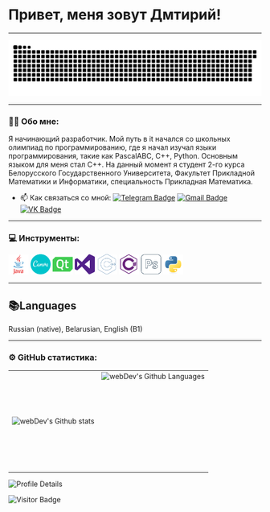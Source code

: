 # Привет, меня зовут Дмтирий!

---

![snake gif](https://github.com/AlexHunter15/AlexHunter15/blob/output/github-contribution-grid-snake-dark.svg)

---

### :man_technologist: Обо мне:

Я начинающий разработчик. Мой путь в it начался со школьных олимпиад по программированию, где я начал изучал языки программирования, такие как PascalABC, C++, Python. Основным языком для меня стал C++. На данный момент я студент 2-го курса Белорусского Государственного Университета, Факультет Прикладной Математики и Информатики, специальность Прикладная Математика.

- :mailbox: Как связаться со мной: [![Telegram Badge](https://img.shields.io/badge/-DimaKukula-blue?style=flat&logo=Telegram&logoColor=white)](https://t.me/kukulaDima) [![Gmail Badge](https://img.shields.io/badge/-Gmail-red?style=flat&logo=Gmail&logoColor=white)](mailto:kukulapanda@gmail.com) [![VK Badge](https://img.shields.io/badge/-VK-blue?style=flat&logo=VK&logoColor=white)](https://vk.com/d_kukula)

---

### 💻 Инструменты:

<div><td>
  <img src="https://github.com/devicons/devicon/blob/master/icons/java/java-original-wordmark.svg" title="Java" alt="Java" width="40" height="40"/>
  <img src="https://github.com/devicons/devicon/blob/master/icons/canva/canva-original.svg" title="Canva" alt="Canva" width="40" height="40"/>
  <img src="https://github.com/devicons/devicon/blob/master/icons/qt/qt-original.svg" title="Qt" alt="Qt" width="40" height="40"/>
  <img src="https://github.com/devicons/devicon/blob/master/icons/visualstudio/visualstudio-plain.svg" title="VisualStudio" alt="VisualStudio" width="40" height="40"/>
  <img src="https://github.com/devicons/devicon/blob/master/icons/cplusplus/cplusplus-line.svg" title="Cpp" alt="Cpp" width="40" height="40"/>
  <img src="https://github.com/devicons/devicon/blob/master/icons/csharp/csharp-line.svg" title="Cs" alt="Cs" width="40" height="40"/>
  <img src="https://github.com/devicons/devicon/blob/master/icons/photoshop/photoshop-line.svg" title="Photoshop" alt="Photoshop" width="40" height="40"/>
  <img src="https://github.com/devicons/devicon/blob/master/icons/python/python-original.svg" title="Python" alt="Python" width="40" height="40"/>
</td></div>

---

## 📚Languages
Russian (native), Belarusian, English (B1)

---

### ⚙️ GitHub статистика:

<table>
  <tr>
    <td>
      <img align="left" src="http://github-readme-streak-stats.herokuapp.com?user=DmitryKukula&theme=dark&background=000000" alt="webDev's Github stats" />
    </td>
    <td>
      <img height="195px" align="right" alt="webDev's Github Languages" src="https://github-readme-stats-sigma-five.vercel.app/api/top-langs/?username=DmitryKukula&layout=compact&theme=vision-friendly-dark" />
    </td>
  </tr>
</table>

![Profile Details](http://github-profile-summary-cards.vercel.app/api/cards/profile-details?username=DmitryKukula&theme=radical)

![Visitor Badge](https://visitor-badge.laobi.icu/badge?page_id=DmitryKukula)
